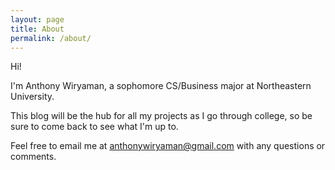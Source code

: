 ```yaml
---
layout: page
title: About
permalink: /about/
---
```

Hi!

I'm Anthony Wiryaman, a sophomore CS/Business major at Northeastern University.

This blog will be the hub for all my projects as I go through college, so be sure to come back to see what I'm up to.

Feel free to email me at anthonywiryaman@gmail.com with any questions or comments.

